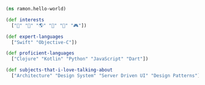 ```clojure
(ns ramon.hello-world)

(def interests
  ["🎸" "🌳" "🌎" "🔭" "📙" "🎮"])

(def expert-languages
  ["Swift" "Objective-C"])

(def proficient-languages
  ["Clojure" "Kotlin" "Python" "JavaScript" "Dart"])

(def subjects-that-i-love-talking-about
  ["Architecture" "Design System" "Server Driven UI" "Design Patterns"])
```

<!---
ramon-honorio-dd/ramon-honorio-dd is a ✨ special ✨ repository because its `README.md` (this file) appears on your GitHub profile.
You can click the Preview link to take a look at your changes.
--->
